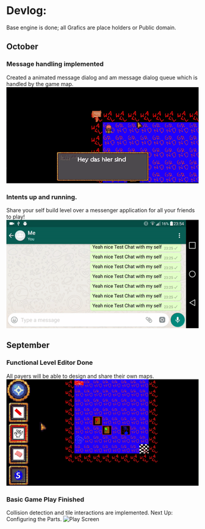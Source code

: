 <h1> Devlog: </h1>
Base engine is done; all Grafics are place holders or Public domain.

<h2> October </h2>

<h3> Message handling implemented </h3>
Created a animated message dialog and am message dialog queue which is handled by the game map.

<img src="BlogImages/img4.gif" alt="Dialog">

<h3> Intents up and running. </h3>
Share your self build level over a messenger application for all your friends to play! 

<img src="BlogImages/img3.gif" alt="Android Intents">

<h2> September </h2>

<h3> Functional Level Editor Done </h3>
All payers will be able to design and share their own maps.

<img src="BlogImages/img1.gif" alt="Level Builder">

<h3> Basic Game Play Finished </h3>
Collision detection and tile interactions are implemented.
Next Up: Configuring the Parts.

<img src="BlogImages/img2.gif" alt="Play Screen">
